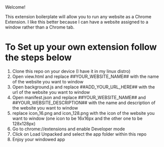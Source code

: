 Welcome!

This extension boilerplate will allow you to run any website as a Chrome Extension. I like this better because I can have a website assigned to a window rather than a Chrome tab.

To Set up your own extension follow the steps below
======

1. Clone this repo on your device (I have it in my linux distro)
1. Open view.html and replace ##YOUR_WEBSITE_NAME## with the name of the website you want to window
2. Open background.js and replace ##ADD_YOUR_URL_HERE## with the url of the website you want to window
3. Open manifest.json and replace ##YOUR_WEBSITE_NAME## and ##YOUR_WEBSITE_DESCRIPTION## with the name and description of the website you want to window
4. replace icon_16.png and icon_128.png with the icon of the website you want to window (one icon to be 16x16px and the other one to be 128x128px)
5. Go to chrome://extensions and enable Developer mode
6. Click on Load Unpacked and select the app folder within this repo
7. Enjoy your windowed app